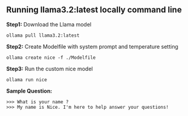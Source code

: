 ## Running llama3.2:latest locally command line

**Step1:** Download the Llama model
```shell
ollama pull llama3.2:latest
```

**Step2:** Create Modelfile with system prompt and temperature setting
```shell
ollama create nice -f ./Modelfile
```

**Step3:** Run the custom nice model
```
ollama run nice
```

**Sample Question:**
```
>>> What is your name ?
>>> My name is Nice. I'm here to help answer your questions!
```
